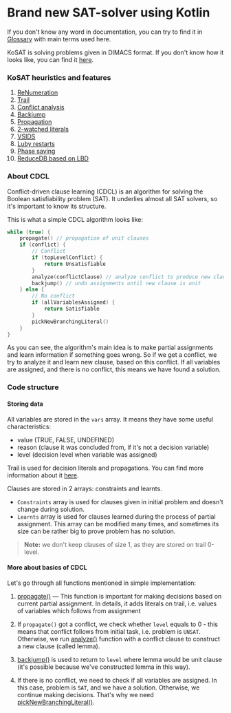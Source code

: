 # Brand new SAT-solver using Kotlin

If you don't know any word in documentation, you can try to
find it in [Glossary](definitions.md) with main terms used here.

KoSAT is solving problems given in DIMACS format. If you don't know
how it looks like, you can find it [here](dimacs.md).

### KoSAT heuristics and features

1. [ReNumeration](numeration.md)
2. [Trail](trail.md)
3. [Conflict analysis](analyze.md)
4. [Backjump](backjump.md)
5. [Propagation](propagation.md)
6. [2-watched literals](watched%20literals.md)
7. [VSIDS](branching.md)
8. [Luby restarts](restarts.md)
9. [Phase saving](phase%20saving.md)
10. [ReduceDB based on LBD](reduceDB.md)


### About CDCL
Conflict-driven clause learning (CDCL) is an algorithm for 
solving the Boolean satisfiability problem (SAT). It underlies
almost all SAT solvers, so it's important to know its structure.

This is what a simple CDCL algorithm looks like:

```kotlin
while (true) {  
    propagate() // propagation of unit clauses
    if (conflict) {
        // Conflict
        if (topLevelConflict) {
            return Unsatisfiable
        }
        analyze(conflictClause) // analyze conflict to produce new clause
        backjump() // undo assignments until new clause is unit
    } else {
        // No conflict
        if (allVariablesAssigned) {
            return Satisfiable
        }
        pickNewBranchingLiteral()
    }
}

```
As you can see, the algorithm's main idea is to make partial
assignments and learn information if something goes wrong.
So if we get a conflict, we try to analyze it and learn new 
clause, based on this conflict. If all variables are assigned,
and there is no conflict, this means we have found a solution.

### Code structure

#### Storing data

All variables are stored in the `vars` array. It means they have
some useful characteristics:
- value (TRUE, FALSE, UNDEFINED)
- reason (clause it was concluded from, if it's not a decision variable)
- level (decision level when variable was assigned)

Trail is used for decision literals and propagations. You can find
more information about it [here](trail.md).

Clauses are stored in 2 arrays: constraints and learnts.
- `Constraints` array is used for clauses given in initial problem and doesn't
change during solution.
- `Learnts` array is used for clauses learned during the process
of partial assignment. This array can be modified many times, and
sometimes its size can be rather big to prove problem has no solution.

> **Note:** we don't keep clauses of size 1, as they are stored on trail 0-level.

#### More about basics of CDCL

Let's go through all functions mentioned in simple implementation:

1. [propagate()](propagation.md) — This function is important for
   making decisions based on current partial assignment. In details,
   it adds literals on trail, i.e. values of variables which follows
   from assignment
2. If `propagate()` got a conflict, we check whether `level` equals to 0 - 
   this means that conflict follows from initial task, i.e. problem is `UNSAT`.
   Otherwise, we run [analyze()](analyze.md) function with a 
   conflict clause to construct a new clause (called lemma). 
   
3. [backjump()](backjump.md) is used to return to `level` where lemma
   would be unit clause (it's possible because we've constructed lemma
   in this way).
4. 
   If there is no conflict, we need to check if all variables are assigned.
   In this case, problem is `SAT`, and we have a solution. Otherwise, 
   we continue making decisions. That's why we need 
   [pickNewBranchingLiteral()](branching.md).

